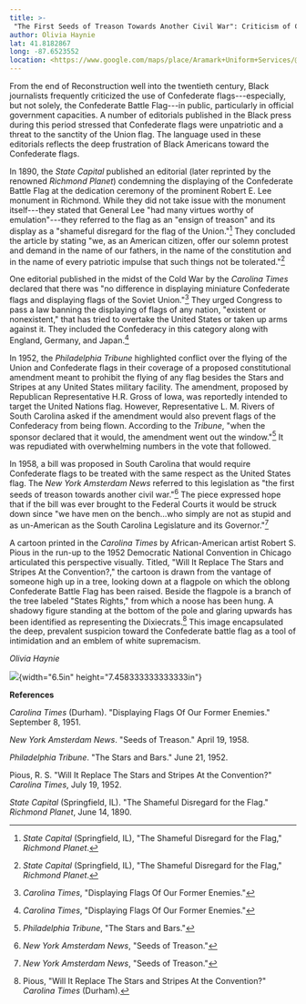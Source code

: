 ```yaml
---
title: >-
 "The First Seeds of Treason Towards Another Civil War": Criticism of Confederate Flags
author: Olivia Haynie
lat: 41.8182867
long: -87.6523552
location: <https://www.google.com/maps/place/Aramark+Uniform+Services/@41.8182867,-87.6523552,16.13z/data=!3m1!5s0x880e2c2795fdde23:0xd128311e9aa86277!4m14!1m7!3m6!1s0x880e2c20b56b8999:0xf5eef26554f5d001!2sUnion+Stockyards+Gate!8m2!3d41.8186024!4d-87.6484983!16zL20vMGN4ZGZf!3m5!1s0x880e2c27eaeed10b:0xbbd76021c2043d0f!8m2!3d41.8167876!4d-87.6469205!16s%2Fg%2F11g_m_pkk?entry=ttu>
---
```

From the end of Reconstruction well into the twentieth century, Black
journalists frequently criticized the use of Confederate
flags---especially, but not solely, the Confederate Battle Flag---in
public, particularly in official government capacities. A number of
editorials published in the Black press during this period stressed that
Confederate flags were unpatriotic and a threat to the sanctity of the
Union flag. The language used in these editorials reflects the deep
frustration of Black Americans toward the Confederate flags.

In 1890, the *State Capital* published an editorial (later reprinted by
the renowned *Richmond Planet*) condemning the displaying of the
Confederate Battle Flag at the dedication ceremony of the prominent
Robert E. Lee monument in Richmond. While they did not take issue with
the monument itself---they stated that General Lee "had many virtues
worthy of emulation"---they referred to the flag as an "ensign of
treason" and its display as a "shameful disregard for the flag of the
Union."[^1] They concluded the article by stating "we, as an American
citizen, offer our solemn protest and demand in the name of our fathers,
in the name of the constitution and in the name of every patriotic
impulse that such things not be tolerated."[^2]

One editorial published in the midst of the Cold War by the *Carolina
Times* declared that there was "no difference in displaying miniature
Confederate flags and displaying flags of the Soviet Union."[^3] They
urged Congress to pass a law banning the displaying of flags of any
nation, "existent or nonexistent," that has tried to overtake the United
States or taken up arms against it. They included the Confederacy in
this category along with England, Germany, and Japan.[^4]

In 1952, the *Philadelphia Tribune* highlighted conflict over the flying
of the Union and Confederate flags in their coverage of a proposed
constitutional amendment meant to prohibit the flying of any flag
besides the Stars and Stripes at any United States military facility.
The amendment, proposed by Republican Representative H.R. Gross of Iowa,
was reportedly intended to target the United Nations flag. However,
Representative L. M. Rivers of South Carolina asked if the amendment
would also prevent flags of the Confederacy from being flown. According
to the *Tribune*, "when the sponsor declared that it would, the
amendment went out the window."[^5] It was repudiated with overwhelming
numbers in the vote that followed.

In 1958, a bill was proposed in South Carolina that would require
Confederate flags to be treated with the same respect as the United
States flag. The *New York Amsterdam News* referred to this legislation
as "the first seeds of treason towards another civil war."[^6] The piece
expressed hope that if the bill was ever brought to the Federal Courts
it would be struck down since "we have men on the bench...who simply are
not as stupid and as un-American as the South Carolina Legislature and
its Governor."[^7]

A cartoon printed in the *Carolina Times* by African-American artist
Robert S. Pious in the run-up to the 1952 Democratic National Convention
in Chicago articulated this perspective visually. Titled, "Will It
Replace The Stars and Stripes At the Convention?," the cartoon is drawn
from the vantage of someone high up in a tree, looking down at a
flagpole on which the oblong Confederate Battle Flag has been raised.
Beside the flagpole is a branch of the tree labeled "States Rights,"
from which a noose has been hung. A shadowy figure standing at the
bottom of the pole and glaring upwards has been identified as
representing the Dixiecrats.[^8] This image encapsulated the deep,
prevalent suspicion toward the Confederate battle flag as a tool of
intimidation and an emblem of white supremacism.

*Olivia Haynie*

![](media/image1.jpg){width="6.5in" height="7.458333333333333in"}

**References**

*Carolina Times* (Durham). "Displaying Flags Of Our Former Enemies."
September 8, 1951.

*New York Amsterdam News*. "Seeds of Treason." April 19, 1958.

*Philadelphia Tribune*. "The Stars and Bars." June 21, 1952.

Pious, R. S. "Will It Replace The Stars and Stripes At the Convention?"
*Carolina Times*, July 19, 1952.

*State Capital* (Springfield, IL). "The Shameful Disregard for the
Flag." *Richmond Planet*, June 14, 1890.

[^1]: *State Capital* (Springfield, IL), "The Shameful Disregard for the
    Flag," *Richmond Planet*.

[^2]: *State Capital* (Springfield, IL), "The Shameful Disregard for the
    Flag," *Richmond Planet*.

[^3]: *Carolina Times*, "Displaying Flags Of Our Former Enemies."

[^4]: *Carolina Times*, "Displaying Flags Of Our Former Enemies."

[^5]: *Philadelphia Tribune*, "The Stars and Bars."

[^6]: *New York Amsterdam News*, "Seeds of Treason."

[^7]: *New York Amsterdam News*, "Seeds of Treason."

[^8]: Pious, "Will It Replace The Stars and Stripes At the Convention?"
    *Carolina Times* (Durham).
